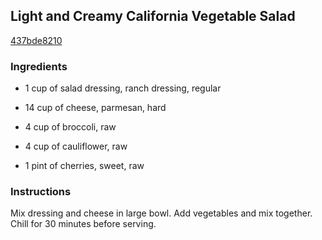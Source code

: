 ## Light and Creamy California Vegetable Salad

[437bde8210](http://www.food.com/recipe/light-and-creamy-california-vegetable-salad-98542)

### Ingredients

 - 1 cup of salad dressing, ranch dressing, regular

 - 14 cup of cheese, parmesan, hard

 - 4 cup of broccoli, raw

 - 4 cup of cauliflower, raw

 - 1 pint of cherries, sweet, raw

### Instructions

Mix dressing and cheese in large bowl. Add vegetables and mix together. Chill for 30 minutes before serving.